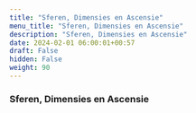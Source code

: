 ```yaml
---
title: "Sferen, Dimensies en Ascensie"
menu_title: "Sferen, Dimensies en Ascensie"
description: "Sferen, Dimensies en Ascensie"
date: 2024-02-01 06:00:01+00:57
draft: False
hidden: False
weight: 90
---
```

### Sferen, Dimensies en Ascensie
